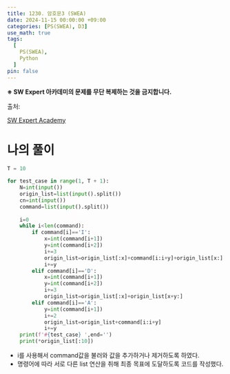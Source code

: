 ```yaml
---
title: 1230. 암호문3 (SWEA)
date: 2024-11-15 00:00:00 +09:00
categories: [PS(SWEA), D3]
use_math: true
tags:
  [
    PS(SWEA),
    Python
  ]
pin: false
---
```


**※ SW Expert 아카데미의 문제를 무단 복제하는 것을 금지합니다.**

출처: 

[SW Expert Academy](https://swexpertacademy.com/main/code/problem/problemDetail.do?problemLevel=3&contestProbId=AV14zIwqAHwCFAYD&categoryId=AV14zIwqAHwCFAYD&categoryType=CODE&problemTitle=&orderBy=INQUERY_COUNT&selectCodeLang=ALL&select-1=3&pageSize=10&pageIndex=2)

# 나의 풀이

```python
T = 10

for test_case in range(1, T + 1):
    N=int(input())
    origin_list=list(input().split())
    cn=int(input())
    command=list(input().split())
    
    i=0
    while i<len(command):
        if command[i]=='I':
            x=int(command[i+1])
            y=int(command[i+2])
            i+=3
            origin_list=origin_list[:x]+command[i:i+y]+origin_list[x:]
            i+=y
        elif command[i]=='D':
            x=int(command[i+1])
            y=int(command[i+2])
            i+=3
            origin_list=origin_list[:x]+origin_list[x+y:]
        elif command[i]=='A':
            y=int(command[i+1])
            i+=2
            origin_list=origin_list+command[i:i+y]
            i+=y
    print(f'#{test_case} ',end='')
    print(*origin_list[:10])
```

- i를 사용해서 command값을 불러와 값을 추가하거나 제거하도록 하였다.
- 명령어에 따라 서로 다른 list 연산을 취해 최종 목표에 도달하도록 코드를 작성했다.